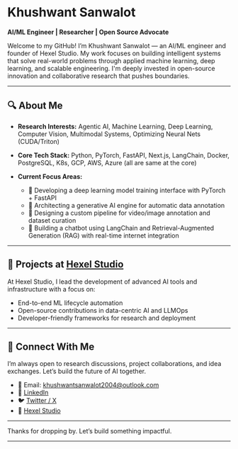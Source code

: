 # Khushwant Sanwalot

**AI/ML Engineer | Researcher | Open Source Advocate**

Welcome to my GitHub! I’m Khushwant Sanwalot — an AI/ML engineer and founder of Hexel Studio. My work focuses on building intelligent systems that solve real-world problems through applied machine learning, deep learning, and scalable engineering. I'm deeply invested in open-source innovation and collaborative research that pushes boundaries.

---

## 🔍 About Me

* **Research Interests:**
  Agentic AI, Machine Learning, Deep Learning, Computer Vision, Multimodal Systems, Optimizing Neural Nets (CUDA/Triton)

* **Core Tech Stack:**
  Python, PyTorch, FastAPI, Next.js, LangChain, Docker, PostgreSQL, K8s, GCP, AWS, Azure (all are same at the core)

* **Current Focus Areas:**

  * 🚀 Developing a deep learning model training interface with PyTorch + FastAPI
  * 🧠 Architecting a generative AI engine for automatic data annotation
  * 🎥 Designing a custom pipeline for video/image annotation and dataset curation
  * 🤖 Building a chatbot using LangChain and Retrieval-Augmented Generation (RAG) with real-time internet integration

---

## 🧩 Projects at [Hexel Studio](https://github.com/hexelstudio)

At Hexel Studio, I lead the development of advanced AI tools and infrastructure with a focus on:

* End-to-end ML lifecycle automation
* Open-source contributions in data-centric AI and LLMOps
* Developer-friendly frameworks for research and deployment

---

## 🤝 Connect With Me

I’m always open to research discussions, project collaborations, and idea exchanges. Let’s build the future of AI together.

* 📧 Email: [khushwantsanwalot2004@outlook.com](mailto:khushwantsanwalot2004@outlook.com)
* 🔗 [LinkedIn](https://www.linkedin.com/in/khushwant-sanwalot/)
* 🐦 [Twitter / X](https://x.com/ksanwalot04?t=vCed7GN0P1aIoKqx_72H2Q&s=09)
* 🏢 [Hexel Studio](https://github.com/hexelstudio)

---

Thanks for dropping by. Let’s build something impactful.

---
